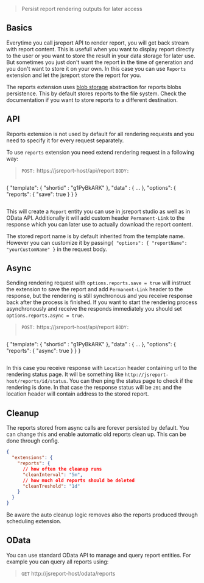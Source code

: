 


> Persist report rendering outputs for later access

## Basics
Everytime you call jsreport API to render report, you will get back stream with report content. This is usefull when you want to display report directly to the user or you want to store the result in your data storage for later use. But sometimes you just don't want the report in the time of generation and you don't want to store it on your own. In this case you can use `Reports` extension and let the jsreport store the report for you.

The reports extension uses [blob storage](/learn/blob-storages) abstraction for reports blobs persistence. This by default stores reports to the file system. Check the documentation if you want to store reports to a different destination.

## API

Reports extension is not used by default for all rendering requests and you need to specify it for every request separately.

To use `reports` extension you need extend rendering request in a following way:

> `POST:` https://jsreport-host/api/report
> `BODY:`
>```js
   {
      "template": { "shortid" : "g1PyBkARK" },
      "data" : { ... },
      "options": {
	      "reports": { "save": true }
      }
   }
>```

This will create a `Report` entity you can use in jsreport studio as well as in OData API. Additionally it will add custom header `Permanent-Link` to the response which you can later use to actually download the report content.

The stored report name is by default inherited from the template name. However you can customize it by passing`{ "options": { "reportName": "yourCustomName" }` in the request body.

## Async
Sending rendering request with `options.reports.save = true` will instruct the extension to save the report and add `Permanent-Link` header to the response, but the rendering is still synchronous and you receive response back after the process is finished. If you want to start the rendering process  asynchronously and receive the responds immediately you should set `options.reports.async = true`.

> `POST:` https://jsreport-host/api/report
> `BODY:`
>```js
   {
      "template": { "shortid" : "g1PyBkARK" },
      "data" : { ... },
      "options": {
	      "reports": { "async": true }
      }
   }
>```

In this case you receive response with `Location` header containing url to the rendering status page. It will be something like `http://jsreport-host/reports/id/status`. You can then ping the status page to check if the rendering is done. In that case the response status will be `201` and the location header will contain address to the stored report.

## Cleanup
The reports stored from async calls are forever persisted by default. You can change this and enable automatic old reports clean up. This can be done through config.
```json
{ 
  "extensions": { 
    "reports": {
      // how often the cleanup runs
      "cleanInterval": "5m",
      // how much old reports should be deleted
      "cleanTreshold": "1d"
    }
  }
}
```
Be aware the auto cleanup logic removes also the reports produced through scheduling extension.

## OData

You can use standard OData API to manage and query report entities. For example you can query all reports using:
> `GET` http://jsreport-host/odata/reports
